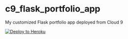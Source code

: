 # c9_flask_portfolio_app
My customized Flask portfolio app deployed from Cloud 9

[![Deploy to Heroku](https://www.herokucdn.com/deploy/button.png)](https://heroku.com/deploy)
